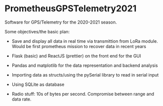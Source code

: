 # PrometheusGPSTelemetry2021
Software for GPS/Telemetry for the 2020-2021 season. 

Some objectives/the basic plan: 
 
- Save and display all data in real time via transmittion from LoRa module. Would be first prometheus mission to recover data in recent years

- Flask (basic) and ReactJS (prettier) on the front end for the GUI

- Pandas and matplotlib for the data representation and backend analysis

- Importing data as structs/using the pySerial library to read in serial input

- Using SQLite as database

- Radio stuff: 10s of bytes per second. Compromise between range and data rate.
